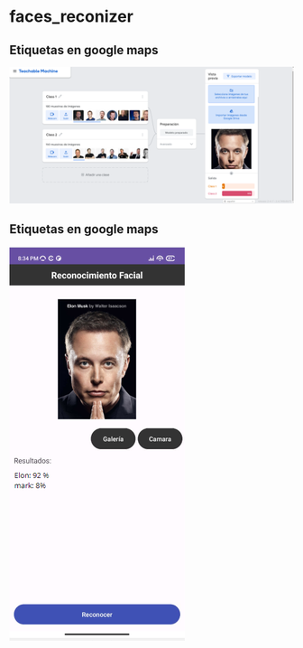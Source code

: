 # faces_reconizer

## Etiquetas en google maps

![Entrenamiento del modelo](modelado.png)

## Etiquetas en google maps

![Ejecución](resultados.png)